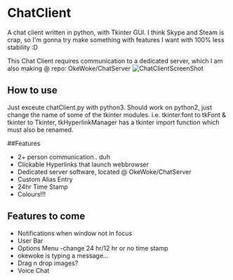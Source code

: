 # ChatClient
A chat client written in python, with Tkinter GUI.
I think Skype and Steam is crap, so I'm gonna try make something with features I want with 100% less stability :D

This Chat Client requires communication to a dedicated server, which I am also making @ repo: OkeWoke/ChatServer
![ChatClientScreenShot](http://www.virtualquanta.com/chatClientScreenShot.PNG)
## How to use
Just exceute chatClient.py with python3.
Should work on python2, just change the name of some of the tkinter modules. 
i.e. tkinter.font to tkFont & tkinter to Tkinter, tkHyperlinkManager has a tkinter import function which must also be renamed.

##Features
- 2+ person communication.. duh
- Clickable Hyperlinks that launch webbrowser
- Dedicated server software, located @ OkeWoke/ChatServer
- Custom Alias Entry
- 24hr Time Stamp
- Colours!!!

## Features to come
- Notifications when window not in focus
- User Bar
- Options Menu -change 24 hr/12 hr or no time stamp
- okewoke is typing a message...
- Drag n drop images?
- Voice Chat
